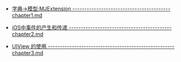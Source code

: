 + [字典->模型:MJExtension ----------------------------------------- chapter1.md](https://rzzy.gitbooks.io/ios-learn-note/content/chapter1.html)

+ [iOS中事件的产生和传递 ------------------------------------------- chapter2.md](https://rzzy.gitbooks.io/ios-learn-note/content/chapter2.html)   
+ [UIView 的使用 ----------------------------------------------------- chapter3.md](https://rzzy.gitbooks.io/ios-learn-note/content/chapter3.html)   